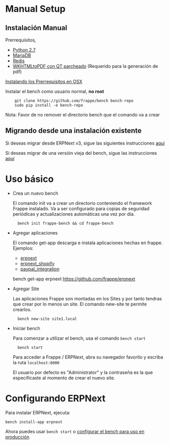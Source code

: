 <!-- add-breadcrumbs -->
# Manual Setup

Instalación Manual
--------------

Prerrequisitos,

* [Python 2.7](https://www.python.org/download/releases/2.7/)
* [MariaDB](https://mariadb.org/)
* [Redis](http://redis.io/topics/quickstart)
* [WKHTMLtoPDF con QT parcheado](http://wkhtmltopdf.org/downloads.html) (Requerido para la generación de pdf)

[Instalando los Prerrequisitos en OSX](https://github.com/frappe/bench/wiki/Installing-Bench-Pre-requisites-on-MacOSX)

Instalar el bench como usuario normal, **no root**

		git clone https://github.com/frappe/bench bench-repo
		sudo pip install -e bench-repo

Nota: Favor de no remover el directorio bench que el comando va a crear

Migrando desde una instalación existente
------------------------------------

Si deseas migrar desde ERPNext v3, sigue las siguientes instrucciones [aquí](https://github.com/frappe/bench/wiki/Migrating-from-ERPNext-version-3)

Si deseas migrar de una versión vieja del bench, sigue las instrucciones [aquí](https://github.com/frappe/bench/wiki/Migrating-from-old-bench)


Uso básico
===========

* Crea un nuevo bench

	El comando init va a crear un directorio conteniendo el framework Frappe instalado.
	Va a ser configurado para copias de seguridad periódicas y actualizaciones automáticas una vez por día.

		bench init frappe-bench && cd frappe-bench

* Agregar aplicaciones

	El comando get-app descarga e instala aplicaciones hechas en frappe. Ejemplos:

	- [erpnext](https://github.com/frappe/erpnext)
	- [erpnext_shopify](https://github.com/frappe/erpnext_shopify)
	- [paypal_integration](https://github.com/frappe/paypal_integration)

	bench get-app erpnext https://github.com/frappe/erpnext

* Agregar Site

	Las aplicaciones Frappe son montadas en los Sites y por tanto tendras que crear por lo menos un site.
	El comando new-site te permite crearlos.

		bench new-site site1.local

* Iniciar bench

	Para comenzar a utilizar el bench, usa el comando `bench start`

		bench start

	Para acceder a Frappe / ERPNext, abra su navegador favorito y escriba la ruta `localhost:8000`

	El usuario por defecto es "Administrator" y la contraseña es la que específicaste al momento de crear el nuevo site.


Configurando ERPNext
==================

Para instalar ERPNext, ejecuta:
```
bench install-app erpnext
```

Ahora puedes usar `bench start` o [configurar el bench para uso en producción](setup-production.html)
